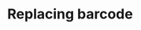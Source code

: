 ---
sectionid: r-barcode
sectionclass: h2
title: Replacing barcode
parent-id: queue
number: 6700
---